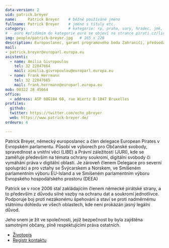 ```yaml
---
data-version: 2
uid: patrick.breyer
name:     Patrick Breyer  	# běžně používáné jméno
fullname: Patrick Breyer  	# jméno s tituly etc.
category:                 	# kategorie: rp, praha, vary, hradec, jmk, senat
# - euro #přidámim do kategorie euro se objeví na strance pirati.cz/lide v kategii europoslancu
img: people/patrick-breyer.jpg   # 165 x 220
description: Europoslanec, garant programového bodu Zahraničí, předseda Evroské pirátské strany
mail:
- patrick.breyer@europarl.europa.eu 
asistenti:
  - name: Amilia Givropoulou
    tel: 32 22847664
    mail: aimilia.givropoulou@europarl.europa.eu
  - name: Frank Herrmann
    tel: 32 22847665
    mail: frank.herrmann@europarl.europa.eu
mob: 00322 28 45664
office: 
  - address: ASP 08G104 60, rue Wiertz B-1047 Bruxelles 
profiles:
  github:
  twitter: https://twitter.com/echo_pbreyer
  web: https://www.patrick-breyer.de/
ordeuro: 4

---
```

Patrick Breyer, německý europoslanec a člen delegace European Pirates v Evropském parlamentu. Působí ve výborech pro Občanské svobody, spravedlnost a vnitřní věci (LIBE) a Právní záležitosti (JURI), kde se zaměřuje především na témata ochrany soukromí, digitální svobody či vymáhání práva v digitální oblasti. Je zároveň členem Delegace pro severní spolupráci a pro vztahy se Švýcarskem a Norskem, ve Smíšeném parlamentním výboru EU-Island a ve Smíšeném parlamentním výboru Evropského hospodářského prostoru (DEEA)

Patrick se v roce 2006 stal zakládajícím členem německé pirátské strany, a to především z důvodu silné vazby na ochranu dat a soukromí jednotlivce. Podporuje boj proti nezákonému špehování a staví se proti nadměrnému státnímu dohledu ve všech oblastech, kde není prokázán jasný legální důvod. 

Jeho snem je žít ve společnosti, jejíž bezpečnost by byla zajištěna samotnými občany, plně respektujícími práva ostatních.

* [Životopis](https://www.europarl.europa.eu/meps/cs/197431/PATRICK_BREYER/cv#mep-card-content)
* [Registr kontaktu](https://www.europarl.europa.eu/meps/cs/197431/PATRICK_BREYER/meetings/past#mep-card-content)
